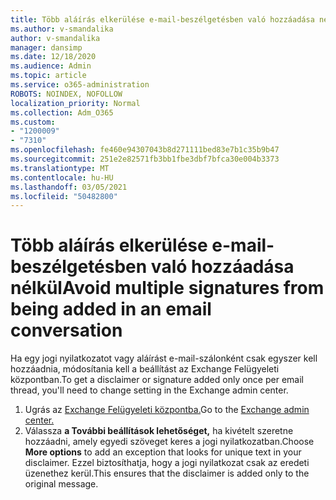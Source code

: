 ```yaml
---
title: Több aláírás elkerülése e-mail-beszélgetésben való hozzáadása nélkül
ms.author: v-smandalika
author: v-smandalika
manager: dansimp
ms.date: 12/18/2020
ms.audience: Admin
ms.topic: article
ms.service: o365-administration
ROBOTS: NOINDEX, NOFOLLOW
localization_priority: Normal
ms.collection: Adm_O365
ms.custom:
- "1200009"
- "7310"
ms.openlocfilehash: fe460e94307043b8d271111bed83e7b1c35b9b47
ms.sourcegitcommit: 251e2e82571fb3bb1fbe3dbf7bfca30e004b3373
ms.translationtype: MT
ms.contentlocale: hu-HU
ms.lasthandoff: 03/05/2021
ms.locfileid: "50482800"
---
```

# <a name="avoid-multiple-signatures-from-being-added-in-an-email-conversation"></a><span data-ttu-id="fbac6-102">Több aláírás elkerülése e-mail-beszélgetésben való hozzáadása nélkül</span><span class="sxs-lookup"><span data-stu-id="fbac6-102">Avoid multiple signatures from being added in an email conversation</span></span>

<span data-ttu-id="fbac6-103">Ha egy jogi nyilatkozatot vagy aláírást e-mail-szálonként csak egyszer kell hozzáadnia, módosítania kell a beállítást az Exchange Felügyeleti központban.</span><span class="sxs-lookup"><span data-stu-id="fbac6-103">To get a disclaimer or signature added only once per email thread, you'll need to change setting in the Exchange admin center.</span></span>

1. <span data-ttu-id="fbac6-104">Ugrás az [Exchange Felügyeleti központba.](https://go.microsoft.com/fwlink/p/?linkid=2059104)</span><span class="sxs-lookup"><span data-stu-id="fbac6-104">Go to the [Exchange admin center.](https://go.microsoft.com/fwlink/p/?linkid=2059104)</span></span>
2. <span data-ttu-id="fbac6-105">Válassza **a További beállítások lehetőséget,** ha kivételt szeretne hozzáadni, amely egyedi szöveget keres a jogi nyilatkozatban.</span><span class="sxs-lookup"><span data-stu-id="fbac6-105">Choose **More options** to add an exception that looks for unique text in your disclaimer.</span></span> <span data-ttu-id="fbac6-106">Ezzel biztosíthatja, hogy a jogi nyilatkozat csak az eredeti üzenethez kerül.</span><span class="sxs-lookup"><span data-stu-id="fbac6-106">This ensures that the disclaimer is added only to the original message.</span></span>


